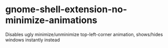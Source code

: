 # gnome-shell-extension-no-minimize-animations

Disables ugly minimize/unminimize top-left-corner animation, shows/hides windows instantly instead

